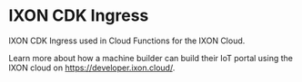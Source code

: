 # IXON CDK Ingress

IXON CDK Ingress used in Cloud Functions for the IXON Cloud.

Learn more about how a machine builder can build their IoT portal using the IXON cloud on https://developer.ixon.cloud/.
